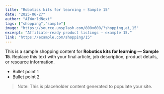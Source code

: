```yaml
---
title: "Robotics kits for learning — Sample 15"
date: "2025-06-27"
author: "AIWorldNext"
tags: ["shopping","sample"]
image: "https://source.unsplash.com/800x600/?shopping,ai,15"
excerpt: "Affiliate-ready product listings — example 15."
link: "https://example.com/shopping/15"
---
```


This is a sample shopping content for **Robotics kits for learning — Sample 15**. Replace this text with your final article, job description, product details, or resource information.

- Bullet point 1
- Bullet point 2

> Note: This is placeholder content generated to populate your site.
